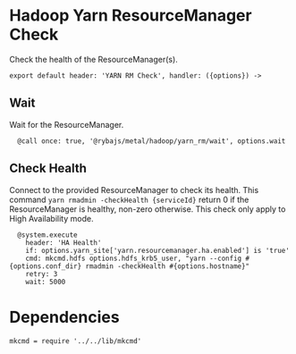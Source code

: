 
# Hadoop Yarn ResourceManager Check

Check the health of the ResourceManager(s).

    export default header: 'YARN RM Check', handler: ({options}) ->

## Wait

Wait for the ResourceManager.

      @call once: true, '@rybajs/metal/hadoop/yarn_rm/wait', options.wait

## Check Health

Connect to the provided ResourceManager to check its health. This command
`yarn rmadmin -checkHealth {serviceId}` return 0 if the ResourceManager is
healthy, non-zero otherwise. This check only apply to High Availability
mode.

      @system.execute
        header: 'HA Health'
        if: options.yarn_site['yarn.resourcemanager.ha.enabled'] is 'true'
        cmd: mkcmd.hdfs options.hdfs_krb5_user, "yarn --config #{options.conf_dir} rmadmin -checkHealth #{options.hostname}"
        retry: 3
        wait: 5000

# Dependencies

    mkcmd = require '../../lib/mkcmd'
